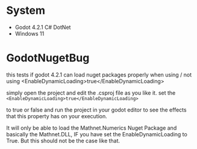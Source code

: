 # System

* Godot 4.2.1 C# DotNet
* Windows 11

# GodotNugetBug
this tests if godot 4.2.1 can load nuget packages properly when using / not using &lt;EnableDynamicLoading>true&lt;/EnableDynamicLoading>

simply open the project and edit the .csproj file as you like it. set the 
`<EnableDynamicLoading>true</EnableDynamicLoading>`

to true or false and run the project in your godot editor to see the effects that this property has on your execution. 

It will only be able to load the Mathnet.Numerics Nuget Package and basically the Mathnet.DLL, IF you have set the EnableDynamicLoading to True. 
But this should not be the case like that.
